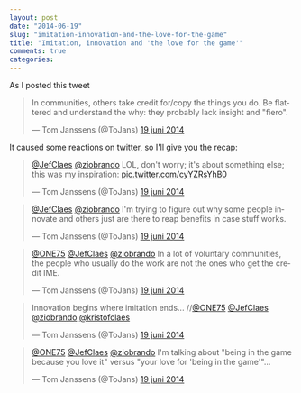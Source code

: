 ```yaml
---
layout: post
date: "2014-06-19"
slug: "imitation-innovation-and-the-love-for-the-game"
title: "Imitation, innovation and 'the love for the game'"
comments: true
categories: 
---
```


As I posted this tweet

<blockquote class="twitter-tweet" lang="nl"><p>In communities, others take credit for/copy the things you do.&#10;Be flattered and understand the why: they probably lack insight and &quot;fiero&quot;.</p>&mdash; Tom Janssens (@ToJans) <a href="https://twitter.com/ToJans/statuses/479517356411330560">19 juni 2014</a></blockquote>
<script async src="//platform.twitter.com/widgets.js" charset="utf-8"></script>

It caused some reactions on twitter, so I'll give you the recap:

<blockquote class="twitter-tweet" lang="nl"><p><a href="https://twitter.com/JefClaes">@JefClaes</a> <a href="https://twitter.com/ziobrando">@ziobrando</a> LOL, don&#39;t worry; it&#39;s about something else; this was my inspiration: <a href="http://t.co/cyYZRsYhB0">pic.twitter.com/cyYZRsYhB0</a></p>&mdash; Tom Janssens (@ToJans) <a href="https://twitter.com/ToJans/statuses/479520971419058176">19 juni 2014</a></blockquote>
<script async src="//platform.twitter.com/widgets.js" charset="utf-8"></script>

<blockquote class="twitter-tweet" lang="nl"><p><a href="https://twitter.com/JefClaes">@JefClaes</a> <a href="https://twitter.com/ziobrando">@ziobrando</a> I&#39;m trying to figure out why some people innovate and others just are there to reap benefits in case stuff works.</p>&mdash; Tom Janssens (@ToJans) <a href="https://twitter.com/ToJans/statuses/479521688934440960">19 juni 2014</a></blockquote>
<script async src="//platform.twitter.com/widgets.js" charset="utf-8"></script>

<blockquote class="twitter-tweet" lang="nl"><p><a href="https://twitter.com/ONE75">@ONE75</a> <a href="https://twitter.com/JefClaes">@JefClaes</a> <a href="https://twitter.com/ziobrando">@ziobrando</a> In a lot of voluntary communities, the people who usually do the work are not the ones who get the credit IME.</p>&mdash; Tom Janssens (@ToJans) <a href="https://twitter.com/ToJans/statuses/479523151010099200">19 juni 2014</a></blockquote>
<script async src="//platform.twitter.com/widgets.js" charset="utf-8"></script>

<blockquote class="twitter-tweet" lang="nl"><p>Innovation begins where imitation ends... //<a href="https://twitter.com/ONE75">@ONE75</a> <a href="https://twitter.com/JefClaes">@JefClaes</a> <a href="https://twitter.com/ziobrando">@ziobrando</a> <a href="https://twitter.com/kristofclaes">@kristofclaes</a></p>&mdash; Tom Janssens (@ToJans) <a href="https://twitter.com/ToJans/statuses/479522799833600000">19 juni 2014</a></blockquote>
<script async src="//platform.twitter.com/widgets.js" charset="utf-8"></script>

<blockquote class="twitter-tweet" lang="nl"><p><a href="https://twitter.com/ONE75">@ONE75</a> <a href="https://twitter.com/JefClaes">@JefClaes</a> <a href="https://twitter.com/ziobrando">@ziobrando</a> I&#39;m talking about &quot;being in the game because you love it&quot; versus &quot;your love for &#39;being in the game&#39;&quot;...</p>&mdash; Tom Janssens (@ToJans) <a href="https://twitter.com/ToJans/statuses/479523727378771968">19 juni 2014</a></blockquote>
<script async src="//platform.twitter.com/widgets.js" charset="utf-8"></script>
